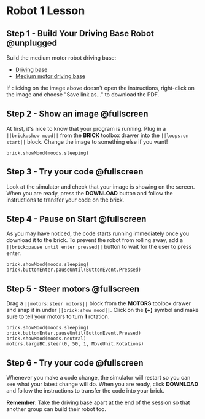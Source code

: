 # Robot 1 Lesson

## Step 1 - Build Your Driving Base Robot @unplugged

Build the medium motor robot driving base:

* [Driving base](https://le-www-live-s.legocdn.com/sc/media/lessons/mindstorms-ev3/building-instructions/ev3-rem-driving-base-79bebfc16bd491186ea9c9069842155e.pdf)
* [Medium motor driving base](https://le-www-live-s.legocdn.com/sc/media/lessons/mindstorms-ev3/building-instructions/ev3-medium-motor-driving-base-e66e2fc0d917485ef1aa023e8358e7a7.pdf)

If clicking on the image above doesn't open the instructions, right-click on the image and choose "Save link as..." to download the PDF.

## Step 2 - Show an image @fullscreen

At first, it's nice to know that your program is running. Plug in a ``||brick:show mood||`` from the **BRICK** toolbox drawer
into the ``||loops:on start||`` block. Change the image to something else if you want!

```blocks
brick.showMood(moods.sleeping)
```

## Step 3 - Try your code @fullscreen

Look at the simulator and check that your image is showing on the screen. When you are ready, press the **DOWNLOAD** button
and follow the instructions to transfer your code on the brick.

## Step 4 - Pause on Start @fullscreen

As you may have noticed, the code starts running immediately once you download it to the brick. To prevent the robot
from rolling away, add a ``||brick:pause until enter pressed||`` button to wait for the user to press enter.

```blocks
brick.showMood(moods.sleeping)
brick.buttonEnter.pauseUntil(ButtonEvent.Pressed)
```

## Step 5 - Steer motors @fullscreen

Drag a ``||motors:steer motors||`` block from the **MOTORS** toolbox drawer and snap it in under ``||brick:show mood||``.
Click on the **(+)** symbol and make sure to tell your motors to turn **1** rotation.

```blocks
brick.showMood(moods.sleeping)
brick.buttonEnter.pauseUntil(ButtonEvent.Pressed)
brick.showMood(moods.neutral)
motors.largeBC.steer(0, 50, 1, MoveUnit.Rotations)
```

## Step 6 - Try your code @fullscreen

Whenever you make a code change, the simulator will restart so you can see what your latest change will do.
When you are ready, click **DOWNLOAD** and follow the instructions to transfer the code into your brick.

**Remember**: Take the driving base apart at the end of the session so that another group can build their robot too.